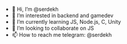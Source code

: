 - 👋 Hi, I’m @serdekh
- 👀 I’m interested in backend and gamedev
- 🌱 I’m currently learning JS, Node.js, C, Unity
- 💞️ I’m looking to collaborate on JS
- 📫 How to reach me telegram: @serdekh

<!---
serdekh/serdekh is a ✨ special ✨ repository because its `README.md` (this file) appears on your GitHub profile.
You can click the Preview link to take a look at your changes.
--->
